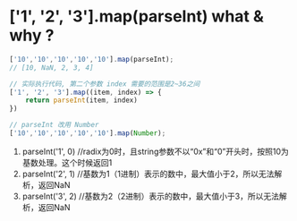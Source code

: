 <!--
 * @Author: tim
 * @Date: 2020-05-25 16:20:39
 * @LastEditors: tim
 * @LastEditTime: 2020-05-25 17:29:56
 * @Description: 
--> 

# ['1', '2', '3'].map(parseInt) what & why ?

``` js
['10','10','10','10','10'].map(parseInt);
// [10, NaN, 2, 3, 4]

// 实际执行代码, 第二个参数 index 需要的范围是2~36之间
['1', '2', '3'].map((item, index) => {
	return parseInt(item, index)
})

// parseInt 改用 Number
['10','10','10','10','10'].map(Number);

```

1. parseInt('1', 0) //radix为0时，且string参数不以“0x”和“0”开头时，按照10为基数处理。这个时候返回1
2. parseInt('2', 1) //基数为1（1进制）表示的数中，最大值小于2，所以无法解析，返回NaN
3. parseInt('3', 2) //基数为2（2进制）表示的数中，最大值小于3，所以无法解析，返回NaN

